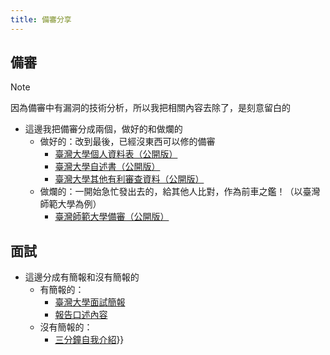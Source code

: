 ```yaml
---
title: 備審分享
---
```


## 備審

> [!NOTE]
> 因為備審中有漏洞的技術分析，所以我把相關內容去除了，是刻意留白的

- 這邊我把備審分成兩個，做好的和做爛的
	- 做好的：改到最後，已經沒東西可以修的備審
		- <a href="/_resources/114_srecruit_assets/臺灣大學個人資料表（公開版）.pdf" target="_blank">臺灣大學個人資料表（公開版）</a>
		- <a href="/_resources/114_srecruit_assets/臺灣大學自述書（公開版）.pdf" target="_blank">臺灣大學自述書（公開版）</a>
		- <a href="/_resources/114_srecruit_assets/臺灣大學其他有利審查資料（公開版）.pdf" target="_blank">臺灣大學其他有利審查資料（公開版）</a>
	- 做爛的：一開始急忙發出去的，給其他人比對，作為前車之鑑！（以臺灣師範大學為例）
		- <a href="/_resources/114_srecruit_assets/臺灣師範大學備審（公開版）.pdf" target="_blank">臺灣師範大學備審（公開版）</a>

## 面試

- 這邊分成有簡報和沒有簡報的
	- 有簡報的：
		- <a href="/_resources/114_srecruit_assets/臺灣大學面試簡報.pdf" target="_blank">臺灣大學面試簡報</a>
		- <a href="/_resources/114_srecruit_assets/面試講稿.txt" target="_blank">報告口述內容</a>
	- 沒有簡報的：
		- <a href="/_resources/114_srecruit_assets/三分鐘自我介紹.txt" target="_blank">三分鐘自我介紹</a>}}

